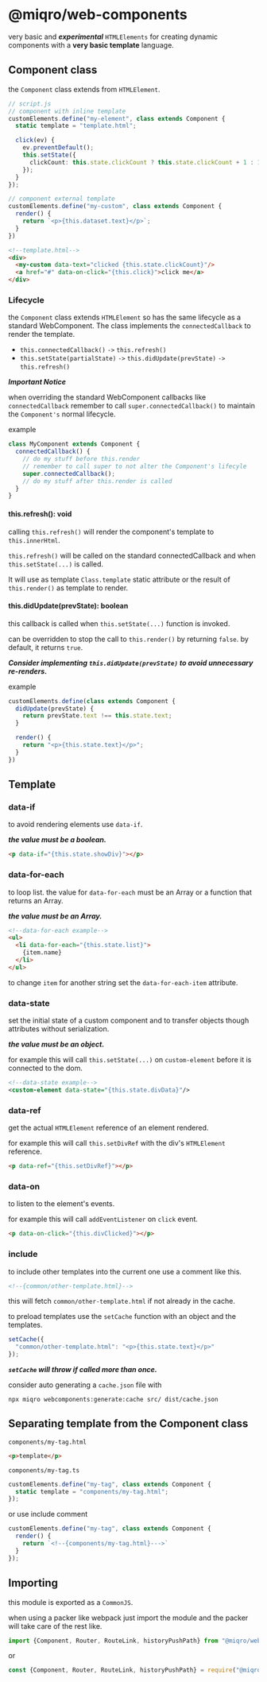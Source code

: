 # @miqro/web-components

very basic and ***experimental*** ```HTMLElements``` for creating dynamic components with a **very basic template**
language.

## Component class

the ```Component``` class extends from ```HTMLElement```.

```typescript
// script.js
// component with inline template
customElements.define("my-element", class extends Component {
  static template = "template.html";

  click(ev) {
    ev.preventDefault();
    this.setState({
      clickCount: this.state.clickCount ? this.state.clickCount + 1 : 1
    });
  }
});

// component external template
customElements.define("my-custom", class extends Component {
  render() {
    return `<p>{this.dataset.text}</p>`;
  }
})
```

```html
<!--template.html-->
<div>
  <my-custom data-text="clicked {this.state.clickCount}"/>
  <a href="#" data-on-click="{this.click}">click me</a>
</div>
```

### Lifecycle

the ```Component``` class extends ```HTMLElement``` so has the same lifecycle as a standard WebComponent. The class
implements the ```connectedCallback``` to render the template.

- ```this.connectedCallback()``` ```->``` ```this.refresh()```
- ```this.setState(partialState)``` ```->``` ```this.didUpdate(prevState)``` ```->``` ```this.refresh()```

***Important Notice***

when overriding the standard WebComponent callbacks like ```connectedCallback``` remember to
call ```super.connectedCallback()```
to maintain the ```Component's``` normal lifecycle.

example

```typescript
class MyComponent extends Component {
  connectedCallback() {
    // do my stuff before this.render
    // remember to call super to not alter the Component's lifecyle
    super.connectedCallback();
    // do my stuff after this.render is called
  }
}
```

#### this.refresh(): void

calling ```this.refresh()``` will render the component's template to ```this.innerHtml```.

```this.refresh()``` will be called on the standard connectedCallback and when ```this.setState(...)``` is called.

It will use as template ```Class.template``` static attribute or the result of ```this.render()``` as template to
render.

#### this.didUpdate(prevState): boolean

this callback is called when ```this.setState(...)``` function is invoked.

can be overridden to stop the call to ```this.render()``` by returning ```false```. by default, it returns ```true```.

***Consider implementing ```this.didUpdate(prevState)``` to avoid unnecessary re-renders.***

example

```typescript
customElements.define(class extends Component {
  didUpdate(prevState) {
    return prevState.text !== this.state.text;
  }

  render() {
    return "<p>{this.state.text}</p>";
  }
})
```

## Template

### data-if

to avoid rendering elements use ```data-if```.

***the value must be a boolean.***

```html
<p data-if="{this.state.showDiv}"></p>
```

### data-for-each

to loop list. the value for ```data-for-each``` must be an Array or a function that returns an Array.

***the value must be an Array.***

```html
<!--data-for-each example-->
<ul>
  <li data-for-each="{this.state.list}">
    {item.name}
  </li>
</ul>
```

to change ```item``` for another string set the ```data-for-each-item``` attribute.

### data-state

set the initial state of a custom component and to transfer objects though attributes without serialization.

***the value must be an object.***

for example this will call ```this.setState(...)``` on ```custom-element``` before it is connected to the dom.

```xml
<!--data-state example-->
<custom-element data-state="{this.state.divData}"/>
```

### data-ref

get the actual ```HTMLElement``` reference of an element rendered.

for example this will call ```this.setDivRef``` with the div's ```HTMLElement``` reference.

```html
<p data-ref="{this.setDivRef}"></p>
```

### data-on

to listen to the element's events.

for example this will call ```addEventListener``` on ```click``` event.

```html
<p data-on-click="{this.divClicked}"></p>
```

### include

to include other templates into the current one use a comment like this.

```html
<!--{common/other-template.html}-->
```

this will fetch ```common/other-template.html``` if not already in the cache.

to preload templates use the ```setCache``` function with an object and the templates.

```typescript
setCache({
  "common/other-template.html": "<p>{this.state.text}</p>"
});
```

***```setCache``` will throw if called more than once.***

consider auto generating a ```cache.json``` file with

```npx miqro webcomponents:generate:cache src/ dist/cache.json```

## Separating template from the Component class

```components/my-tag.html```

```html
<p>template</p>
```

```components/my-tag.ts```

```typescript
customElements.define("my-tag", class extends Component {
  static template = "components/my-tag.html";
});
```

or use include comment

```typescript
customElements.define("my-tag", class extends Component {
  render() {
    return `<!--{components/my-tag.html}--->`
  }
});
```

## Importing

this module is exported as a ```CommonJS```.

when using a packer like webpack just import the module and the packer will take care of the rest like.

```typescript
import {Component, Router, RouteLink, historyPushPath} from "@miqro/web-components";
```

or

```javascript
const {Component, Router, RouteLink, historyPushPath} = require("@miqro/web-components");
```
